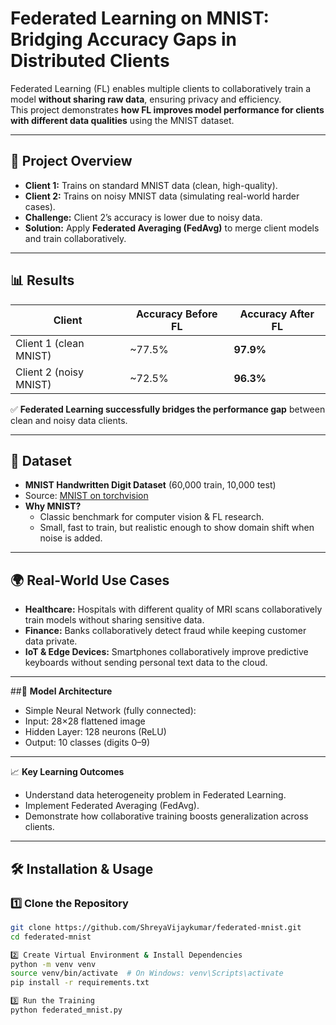 # Federated Learning on MNIST: Bridging Accuracy Gaps in Distributed Clients

Federated Learning (FL) enables multiple clients to collaboratively train a model **without sharing raw data**, ensuring privacy and efficiency.  
This project demonstrates **how FL improves model performance for clients with different data qualities** using the MNIST dataset.  

---

## 🚀 Project Overview  
- **Client 1:** Trains on standard MNIST data (clean, high-quality).  
- **Client 2:** Trains on noisy MNIST data (simulating real-world harder cases).  
- **Challenge:** Client 2’s accuracy is lower due to noisy data.  
- **Solution:** Apply **Federated Averaging (FedAvg)** to merge client models and train collaboratively.  

---

## 📊 Results  

| Client | Accuracy Before FL | Accuracy After FL |
|--------|--------------------|-------------------|
| Client 1 (clean MNIST) | ~77.5% | **97.9%** |
| Client 2 (noisy MNIST) | ~72.5% | **96.3%** |

✅ **Federated Learning successfully bridges the performance gap** between clean and noisy data clients.  

---

## 📂 Dataset  
- **MNIST Handwritten Digit Dataset** (60,000 train, 10,000 test)  
- Source: [MNIST on torchvision](https://pytorch.org/vision/stable/generated/torchvision.datasets.MNIST.html)  
- **Why MNIST?**  
  - Classic benchmark for computer vision & FL research.  
  - Small, fast to train, but realistic enough to show domain shift when noise is added.  

---

## 🌍 Real-World Use Cases  
- **Healthcare:** Hospitals with different quality of MRI scans collaboratively train models without sharing sensitive data.  
- **Finance:** Banks collaboratively detect fraud while keeping customer data private.  
- **IoT & Edge Devices:** Smartphones collaboratively improve predictive keyboards without sending personal text data to the cloud.  

---

##🧠 **Model Architecture**
- Simple Neural Network (fully connected):
- Input: 28×28 flattened image
- Hidden Layer: 128 neurons (ReLU)
- Output: 10 classes (digits 0–9)

---

📈 **Key Learning Outcomes**
- Understand data heterogeneity problem in Federated Learning.
- Implement Federated Averaging (FedAvg).
- Demonstrate how collaborative training boosts generalization across clients.

---

## 🛠️ Installation & Usage  

### 1️⃣ Clone the Repository  
```bash
git clone https://github.com/ShreyaVijaykumar/federated-mnist.git
cd federated-mnist

2️⃣ Create Virtual Environment & Install Dependencies
python -m venv venv
source venv/bin/activate  # On Windows: venv\Scripts\activate
pip install -r requirements.txt

3️⃣ Run the Training
python federated_mnist.py
